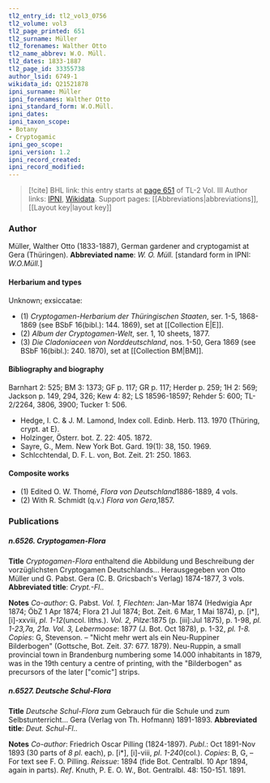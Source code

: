 ```yaml
---
tl2_entry_id: tl2_vol3_0756
tl2_volume: vol3
tl2_page_printed: 651
tl2_surname: Müller
tl2_forenames: Walther Otto
tl2_name_abbrev: W.O. Müll.
tl2_dates: 1833-1887
tl2_page_id: 33355738
author_lsid: 6749-1
wikidata_id: Q21521878
ipni_surname: Müller
ipni_forenames: Walther Otto
ipni_standard_form: W.O.Müll.
ipni_dates: 
ipni_taxon_scope: 
- Botany
- Cryptogamic
ipni_geo_scope: 
ipni_version: 1.2
ipni_record_created: 
ipni_record_modified:
---
```


> [!cite] BHL link: this entry starts at [page 651](https://www.biodiversitylibrary.org/page/33355738) of TL-2 Vol. III
> Author links: [IPNI](https://www.ipni.org/a/6749-1), [Wikidata](https://www.wikidata.org/wiki/Q21521878). Support pages: [[Abbreviations|abbreviations]], [[Layout key|layout key]]

### Author

Müller, Walther Otto (1833-1887), German gardener and cryptogamist at Gera (Thüringen). 
**Abbreviated name**: *W. O. Müll.* \[standard form in IPNI: *W.O.Müll.*\]

#### Herbarium and types

Unknown; exsiccatae:
- (1) *Cryptogamen-Herbarium der Thüringischen Staaten*, ser. 1-5, 1868-1869 (see BSbF 16(bibl.): 144. 1869), set at [[Collection E|E]].
- (2) *Album der Cryptogamen-Welt*, ser. 1, 10 sheets, 1877.
- (3) *Die Cladoniaceen von Norddeutschland*, nos. 1-50, Gera 1869 (see BSbF 16(bibl.): 240. 1870), set at [[Collection BM|BM]].

#### Bibliography and biography

Barnhart 2: 525; BM 3: 1373; GF p. 117; GR p. 117; Herder p. 259; 1H 2: 569; Jackson p. 149, 294, 326; Kew 4: 82; LS 18596-18597; Rehder 5: 600; TL-2/2264, 3806, 3900; Tucker 1: 506.
- Hedge, I. C. & J. M. Lamond, Index coll. Edinb. Herb. 113. 1970 (Thüring, crypt. at E).
- Holzinger, Österr. bot. Z. 22: 405. 1872.
- Sayre, G., Mem. New York Bot. Gard. 19(1): 38, 150. 1969.
- Schlcchtendal, D. F. L. von, Bot. Zeit. 21: 250. 1863.

#### Composite works

- (1) Edited O. W. Thomé, *Flora von Deutschland*1886-1889, 4 vols.
- (2) With R. Schmidt (q.v.) *Flora von Gera*,1857.

### Publications

##### n.6526. Cryptogamen-Flora

**Title**
*Cryptogamen-Flora* enthaltend die Abbildung und Beschreibung der vorzüglichsten Cryptogamen Deutschlands... Herausgegeben von Otto Müller und G. Pabst. Gera (C. B. Gricsbach's Verlag) 1874-1877, 3 vols.
**Abbreviated title**: *Crypt.-Fl..*

**Notes**
*Co-author*: G. Pabst.
*Vol. 1, Flechten*: Jan-Mar 1874 (Hedwigia Apr 1874; ÖbZ 1 Apr 1874; Flora 21 Jul 1874; Bot. Zeit. 6 Mar, 1 Mai 1874), p. \[i\*\], \[i\]-xxviii, *pl. 1-12*(uncol. liths.).
*Vol. 2, Pilze*:1875 (p. \[iii\]:Jul 1875), p. 1-98, *pl. 1-23,7a, 21a.*
*Vol. 3, Lebermoose*: 1877 (J. Bot. Oct 1878), p. 1-32, *pl. 1-8.*
*Copies*: G, Stevenson. – "Nicht mehr wert als ein Neu-Ruppiner Bilderbogen" (Gottsche, Bot. Zeit. 37: 677. 1879). Neu-Ruppin, a small provincial town in Brandenburg numbering some 14.000 inhabitants in 1879, was in the 19th century a centre of printing, with the "Bilderbogen" as precursors of the later \["comic"\] strips.

##### n.6527. Deutsche Schul-Flora

**Title**
*Deutsche Schul-Flora* zum Gebrauch für die Schule und zum Selbstunterricht... Gera (Verlag von Th. Hofmann) 1891-1893.
**Abbreviated title**: *Deut. Schul-Fl..*

**Notes**
*Co-author*: Friedrich Oscar Pilling (1824-1897).
*Publ*.: Oct 1891-Nov 1893 (30 parts of *8 pl*. each), p. \[i\*\], \[i\]-viii, *pl*. *1-240*(col.). *Copies*: B, G, – For text see F. O. Pilling.
*Reissue*: 1894 (fide Bot. Centralbl. 10 Apr 1894, again in parts).
*Ref*. Knuth, P. E. O. W., Bot. Gentralbl. 48: 150-151. 1891.

